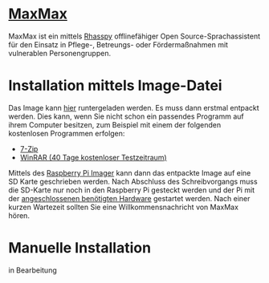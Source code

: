 # [MaxMax](https://ip-landgraf.intia.de)
MaxMax ist ein mittels [Rhasspy](https://github.com/rhasspy/rhasspy) offlinefähiger Open Source-Sprachassistent für den Einsatz in Pflege-, Betreungs- oder Fördermaßnahmen mit vulnerablen Personengruppen.

# Installation mittels Image-Datei
Das Image kann [hier](https://drive.google.com/file/d/1a_YrVVKusiabAqnni6d1nSwh2Bh9me3E/view?usp=sharing) runtergeladen werden.
Es muss dann erstmal entpackt werden. Dies kann, wenn Sie nicht schon ein passendes Programm auf ihrem Computer besitzen, zum Beispiel mit einem der folgenden kostenlosen Programmen erfolgen:
- [7-Zip](https://www.7-zip.de/)
- [WinRAR (40 Tage kostenloser Testzeitraum)](https://winrar.de/downld.php)

Mittels des [Raspberry Pi Imager](https://www.raspberrypi.org/software/) kann dann das entpackte Image auf eine SD Karte geschrieben werden.
Nach Abschluss des Schreibvorgangs muss die SD-Karte nur noch in den Raspberry Pi gesteckt werden und der Pi mit der [angeschlossenen benötigten Hardware](https://ip-landgraf.intia.de/pages/installation/Hardware.html) gestartet werden. Nach einer kurzen Wartezeit sollten Sie eine Willkommensnachricht von MaxMax hören.

# Manuelle Installation 
in Bearbeitung
